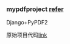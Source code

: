 ### mypdfproject [refer](https://zhuanlan.zhihu.com/p/49715618)

Django+PyPDF2

原始项目代码[link](https://github.com/shiyunbo/django-pypdf2-pdf-extract-merge-replace)